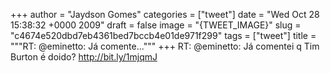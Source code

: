 
+++
author = "Jaydson Gomes"
categories = ["tweet"]
date = "Wed Oct 28 15:38:32 +0000 2009"
draft = false
image = "{TWEET_IMAGE}"
slug = "c4674e520dbd7eb4361bed7bccb4e01de971f299"
tags = ["tweet"]
title = """RT: @eminetto: Já comente..."""
+++
RT: @eminetto: Já comentei q Tim Burton é doido? http://bit.ly/1mjqmJ
